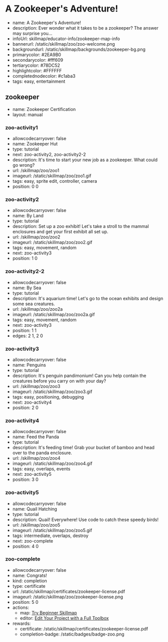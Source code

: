 # A Zookeeper's Adventure!
* name: A Zookeeper's Adventure!
* description: Ever wonder what it takes to be a zookeeper? The answer may surprise you...
* infoUrl: skillmap/educator-info/zookeeper-map-info
* bannerurl: /static/skillmap/zoo/zoo-welcome.png
* backgroundurl: /static/skillmap/backgrounds/zookeeper-bg.png 
* primarycolor: #2EA9B0
* secondarycolor: #fff609
* tertiarycolor: #78DC52
* highlightcolor: #FFFFFF
* completednodecolor: #c1aba3
* tags: easy, entertainment

## zookeeper
* name: Zookeeper Certification
* layout: manual

### zoo-activity1
* allowcodecarryover: false
* name: Zookeeper Hut
* type: tutorial
* next: zoo-activity2, zoo-activity2-2
* description: It's time to start your new job as a zookeeper.  What could go wrong?
* url: /skillmap/zoo/zoo1
* imageurl: /static/skillmap/zoo/zoo1.gif
* tags: easy, sprite edit, controller, camera
* position: 0 0

### zoo-activity2
* allowcodecarryover: false
* name: By Land
* type: tutorial
* description: Set up a zoo exhibit! Let's take a stroll to the mammal enclosures and get your first exhibit all set up.
* url: /skillmap/zoo/zoo2
* imageurl: /static/skillmap/zoo/zoo2.gif
* tags: easy, movement, random
* next: zoo-activity3
* position: 1 0

### zoo-activity2-2
* allowcodecarryover: false
* name: By Sea
* type: tutorial
* description: It's aquarium time! Let's go to the ocean exhibits and design some sea creatures.
* url: /skillmap/zoo/zoo2a
* imageurl: /static/skillmap/zoo/zoo2a.gif
* tags: easy, movement, random
* next: zoo-activity3
* position: 1 1
* edges: 2 1, 2 0

### zoo-activity3
* allowcodecarryover: false
* name: Penguins
* type: tutorial
* description: It's penguin pandimonium! Can you help contain the creatures before you carry on with your day?
* url: /skillmap/zoo/zoo3
* imageurl: /static/skillmap/zoo/zoo3.gif
* tags: easy, positioning, debugging
* next: zoo-activity4
* position: 2 0

### zoo-activity4
* allowcodecarryover: false
* name: Feed the Panda
* type: tutorial
* description: It's feeding time! Grab your bucket of bamboo and head over to the panda enclosure.
* url: /skillmap/zoo/zoo4
* imageurl: /static/skillmap/zoo/zoo4.gif
* tags: easy, overlaps, events
* next: zoo-activity5
* position: 3 0

### zoo-activity5
* allowcodecarryover: false
* name: Quail Hatching
* type: tutorial
* description: Quail! Everywhere! Use code to catch these speedy birds!
* url: /skillmap/zoo/zoo5
* imageurl: /static/skillmap/zoo/zoo5.gif
* tags: intermediate, overlaps, destroy
* next: zoo-complete
* position: 4 0

### zoo-complete
* allowcodecarryover: false
* name: Congrats!
* kind: completion
* type: certificate
* url: /static/skillmap/certificates/zookeeper-license.pdf
* imageurl: /static/skillmap/zoo/zookeeper-license.png
* position: 5 0
* actions:
    * map: [Try Beginner Skillmap](/skillmap/beginner)
    * editor: [Edit Your Project with a Full Toolbox](/)
* rewards:
    * certificate: /static/skillmap/certificates/zookeeper-license.pdf
    * completion-badge: /static/badges/badge-zoo.png

